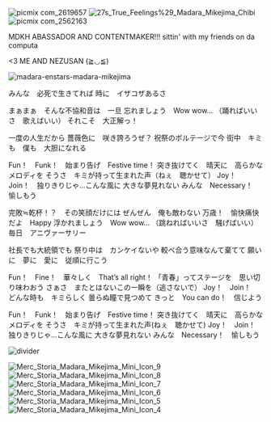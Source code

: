 ![picmix com_2619657](https://github.com/user-attachments/assets/8467170a-2528-488b-8c47-c146d0e8e66b)
![27s_True_Feelings%29_Madara_Mikejima_Chibi](https://github.com/user-attachments/assets/3a371fbb-b665-4c21-a792-5bcddb30978f) ![picmix com_2562163](https://github.com/user-attachments/assets/e2ef8277-1718-4019-989a-895aae805a2e) 


MDKH ABASSADOR AND CONTENTMAKER!!! 
sittin' with my friends on da computa


 
 <3 ME AND NEZUSAN (≧◡≦) 


![madara-enstars-madara-mikejima](https://github.com/user-attachments/assets/99213e53-62ee-4995-8aa5-858feb96f068)


みんな　必死で生きてれば
時に　イザコザあるさ

まぁまぁ　そんな不協和音は　一旦
忘れましょう　Wow wow…
（踊ればいいさ　歌えばいい）
それこそ　大正解っ！

一度の人生だから
薔薇色に　咲き誇ろうぜ？
祝祭のボルテージで今
街中　キミも　僕も　大胆になれる

Fun！　Funk！　始まり告げ　Festive time！
突き抜けてく　晴天に　高らかなメロディを
そうさ　キミが持って生まれた声（ねぇ　聴かせて）
Joy！　Join！　独りきりじゃ…こんな風に
大きな夢見れない
みんな　Necessary！　愉しもう

完敗≒乾杯！？　その笑顔だけには
ぜんぜん　俺も敵わない
万歳！　愉快痛快だよ　Happy
浮かれましょう　Wow wow…
（跳ねればいいさ　騒げばいい）
毎日　アニヴァーサリー

社長でも大統領でも
祭り中は　カンケイないや
較べ合う意味なんて棄てて
願いに　夢に　愛に　従順に行こう

Fun！　Fine！　華々しく　That’s all right！
「青春」ってステージを　思い切り味わおう
さぁさ　またとはないこの一瞬を（逃さないで）
Joy！　Join！　どんな時も　キミらしく
曇らぬ瞳で見つめて
きっと　You can do！　信じよう

Fun！　Funk！　始まり告げ　Festive time！
突き抜けてく　晴天に　高らかなメロディを
そうさ　キミが持って生まれた声(ねぇ　聴かせて)
Joy！　Join！　独りきりじゃ…こんな風に
大きな夢見れない
みんな　Necessary！　愉しもう

 ![divider](https://github.com/user-attachments/assets/2c138ccb-5803-4c78-bd4f-c07eacf7b76f)

 
![Merc_Storia_Madara_Mikejima_Mini_Icon_9](https://github.com/user-attachments/assets/0430f49c-9543-4b1d-a95f-7eb4c0d8b88c)
![Merc_Storia_Madara_Mikejima_Mini_Icon_8](https://github.com/user-attachments/assets/aafe3c74-7e00-4c2e-88e4-d40eb467a1e2)
![Merc_Storia_Madara_Mikejima_Mini_Icon_7](https://github.com/user-attachments/assets/63b7d256-672d-4a6e-aaf8-0535a88b43fe)
![Merc_Storia_Madara_Mikejima_Mini_Icon_6](https://github.com/user-attachments/assets/a14c408e-af8c-42b8-ab52-7fb00aa71b6a)
![Merc_Storia_Madara_Mikejima_Mini_Icon_5](https://github.com/user-attachments/assets/f2cdada9-993b-447e-bcf7-22b6d3eaf17f)
![Merc_Storia_Madara_Mikejima_Mini_Icon_4](https://github.com/user-attachments/assets/e767fdb4-a749-48e2-848d-e2d0ab5668b5)
